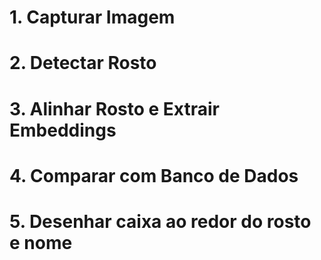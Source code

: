 # 1. Capturar Imagem    

# 2. Detectar Rosto

# 3. Alinhar Rosto e Extrair Embeddings

# 4. Comparar com Banco de Dados

# 5. Desenhar caixa ao redor do rosto e nome
